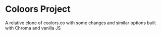 # Coloors Project

A relative clone of coolors.co with some changes and similar options built with Chroma and vanilla JS
